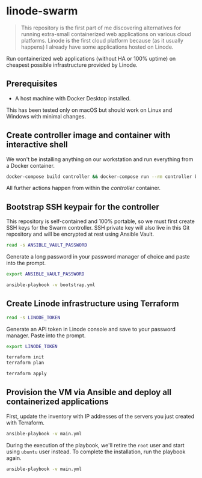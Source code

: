 # linode-swarm

> This repository is the first part of me discovering alternatives for running extra-small containerized web applications on various cloud platforms. Linode is the first cloud platform because (as it usually happens) I already have some applications hosted on Linode.

Run containerized web applications (without HA or 100% uptime) on cheapest possible infrastructure provided by Linode.

## Prerequisites

- A host machine with Docker Desktop installed.

This has been tested only on macOS but should work on Linux and Windows with minimal changes.

## Create controller image and container with interactive shell

We won't be installing anything on our workstation and run everything from a Docker container.

```sh
docker-compose build controller && docker-compose run --rm controller bash
```

All further actions happen from within the *controller* container.

## Bootstrap SSH keypair for the controller

This repository is self-contained and 100% portable, so we must first create SSH keys for the Swarm controller. SSH private key will also live in this Git repository and will be encrypted at rest using Ansible Vault.

```sh
read -s ANSIBLE_VAULT_PASSWORD
```

Generate a long password in your password manager of choice and paste into the prompt.

```sh
export ANSIBLE_VAULT_PASSWORD
```

```sh
ansible-playbook -v bootstrap.yml
```

## Create Linode infrastructure using Terraform

```sh
read -s LINODE_TOKEN
```

Generate an API token in Linode console and save to your password manager. Paste into the prompt.

```sh
export LINODE_TOKEN
```

```sh
terraform init
terraform plan
```

```sh
terraform apply
```

## Provision the VM via Ansible and deploy all containerized applications

First, update the inventory with IP addresses of the servers you just created with Terraform.

```sh
ansible-playbook -v main.yml
```

During the execution of the playbook, we'll retire the `root` user and start using `ubuntu` user instead. To complete the installation, run the playbook again.

```sh
ansible-playbook -v main.yml
```
